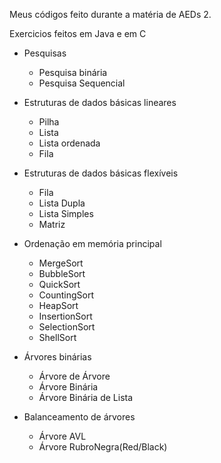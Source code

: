 Meus códigos feito durante a matéria de AEDs 2.

Exercicios feitos em Java e em C
  
- Pesquisas<br>
  * Pesquisa binária<br>
  * Pesquisa Sequencial<br>
  
- Estruturas de dados básicas lineares <br>
  * Pilha<br>
  * Lista<br>
  * Lista ordenada<br>
  * Fila<br>

- Estruturas de dados básicas flexíveis <br>
  * Fila<br> 
  * Lista Dupla<br>
  * Lista Simples<br>
  * Matriz<br>


- Ordenação em memória principal <br>
  * MergeSort<br>
  * BubbleSort<br>
  * QuickSort<br>
  * CountingSort<br>
  * HeapSort<br>
  * InsertionSort<br>
  * SelectionSort<br>
  * ShellSort<br>

- Árvores binárias <br>
  * Árvore de Árvore<br>
  * Árvore Binária<br>
  * Árvore Binária de Lista<br>
  
  
- Balanceamento de árvores <br>
  * Árvore AVL<br>
  * Árvore RubroNegra(Red/Black)<br>
